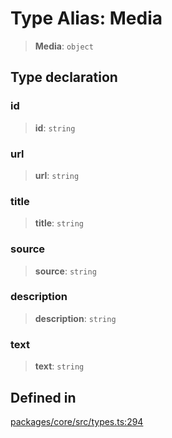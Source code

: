 # Type Alias: Media

> **Media**: `object`

## Type declaration

### id

> **id**: `string`

### url

> **url**: `string`

### title

> **title**: `string`

### source

> **source**: `string`

### description

> **description**: `string`

### text

> **text**: `string`

## Defined in

[packages/core/src/types.ts:294](https://github.com/ai16z/eliza/blob/main/packages/core/src/types.ts#L294)
